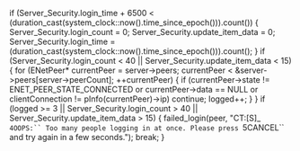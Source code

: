 if (Server_Security.login_time + 6500 < (duration_cast<milliseconds>(system_clock::now().time_since_epoch())).count()) {
				Server_Security.login_count = 0;
				Server_Security.update_item_data = 0;
				Server_Security.login_time = (duration_cast<milliseconds>(system_clock::now().time_since_epoch())).count();
}
if (Server_Security.login_count < 40 || Server_Security.update_item_data < 15) {
				for (ENetPeer* currentPeer = server->peers; currentPeer < &server->peers[server->peerCount]; ++currentPeer) {
					if (currentPeer->state != ENET_PEER_STATE_CONNECTED or currentPeer->data == NULL or clientConnection != pInfo(currentPeer)->ip) continue;
					logged++;
				}
}
if (logged >= 3 || Server_Security.login_count > 40 || Server_Security.update_item_data > 15) {
				failed_login(peer, "CT:[S]_ `4OOPS:`` Too many people logging in at once. Please press `5CANCEL`` and try again in a few seconds.");
				break;
}

